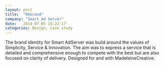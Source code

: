 ```yaml
---
layout: post
title:  "Rebrand"
company: "Smart Ad Server"
date:   2014-07-05 15:22:17
categories: Design, Case study
---
```


The brand identity for Smart AdServer was build around the values of Simplicity, Service & Innovation. The aim was to express a service that is detailed and comprehensive enough to compete with the best but are also focused on clarity of delivery. Designed for and with MadeleineCreative.